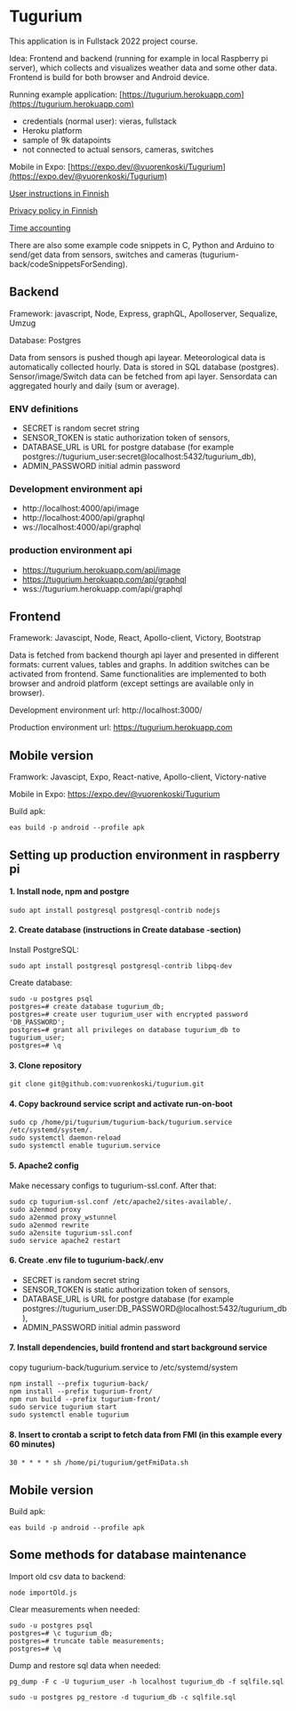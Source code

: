 # Tugurium

This application is in Fullstack 2022 project course.

Idea: Frontend and backend (running for example in local Raspberry pi server), which collects and visualizes weather data and some other data. Frontend is build for both browser and Android device.

Running example application: [https://tugurium.herokuapp.com](https://tugurium.herokuapp.com)

- credentials (normal user): vieras, fullstack
- Heroku platform
- sample of 9k datapoints
- not connected to actual sensors, cameras, switches

Mobile in Expo: [https://expo.dev/@vuorenkoski/Tugurium](https://expo.dev/@vuorenkoski/Tugurium)

[User instructions in Finnish](userInstructions.md)

[Privacy policy in Finnish](tietosuojakaytanto.md)

[Time accounting](timeAccounting.md)

There are also some example code snippets in C, Python and Arduino to send/get data from sensors, switches and cameras (tugurium-back/codeSnippetsForSending).

## Backend

Framework: javascript, Node, Express, graphQL, Apolloserver, Sequalize, Umzug

Database: Postgres

Data from sensors is pushed though api layear. Meteorological data is automatically collected hourly. Data is stored in SQL database (postgres). Sensor/image/Switch data can be fetched from api layer. Sensordata can aggregated hourly and daily (sum or average).

### ENV definitions

- SECRET is random secret string
- SENSOR_TOKEN is static authorization token of sensors,
- DATABASE_URL is URL for postgre database (for example postgres://tugurium_user:secret@localhost:5432/tugurium_db),
- ADMIN_PASSWORD initial admin password

### Development environment api

- http://localhost:4000/api/image
- http://localhost:4000/api/graphql
- ws://localhost:4000/api/graphql

### production environment api

- https://tugurium.herokuapp.com/api/image
- https://tugurium.herokuapp.com/api/graphql
- wss://tugurium.herokuapp.com/api/graphql

## Frontend

Framework: Javascipt, Node, React, Apollo-client, Victory, Bootstrap

Data is fetched from backend thourgh api layer and presented in different formats: current values, tables and graphs. In addition switches can be activated from frontend. Same functionalities are implemented to both browser and android platform (except settings are available only in browser).

Development environment url: http://localhost:3000/

Production environment url: https://tugurium.herokuapp.com

## Mobile version

Framwork: Javascipt, Expo, React-native, Apollo-client, Victory-native

Mobile in Expo: https://expo.dev/@vuorenkoski/Tugurium

Build apk:

```
eas build -p android --profile apk
```

## Setting up production environment in raspberry pi

#### 1. Install node, npm and postgre

```
sudo apt install postgresql postgresql-contrib nodejs
```

#### 2. Create database (instructions in Create database -section)

Install PostgreSQL:

```
sudo apt install postgresql postgresql-contrib libpq-dev
```

Create database:

```
sudo -u postgres psql
postgres=# create database tugurium_db;
postgres=# create user tugurium_user with encrypted password 'DB_PASSWORD';
postgres=# grant all privileges on database tugurium_db to tugurium_user;
postgres=# \q
```

#### 3. Clone repository

```
git clone git@github.com:vuorenkoski/tugurium.git
```

#### 4. Copy backround service script and activate run-on-boot

```
sudo cp /home/pi/tugurium/tugurium-back/tugurium.service /etc/systemd/system/.
sudo systemctl daemon-reload
sudo systemctl enable tugurium.service
```

#### 5. Apache2 config

Make necessary configs to tugurium-ssl.conf. After that:

```
sudo cp tugurium-ssl.conf /etc/apache2/sites-available/.
sudo a2enmod proxy
sudo a2enmod proxy_wstunnel
sudo a2enmod rewrite
sudo a2ensite tugurium-ssl.conf
sudo service apache2 restart
```

#### 6. Create .env file to tugurium-back/.env

- SECRET is random secret string
- SENSOR_TOKEN is static authorization token of sensors,
- DATABASE_URL is URL for postgre database (for example postgres://tugurium_user:DB_PASSWORD@localhost:5432/tugurium_db),
- ADMIN_PASSWORD initial admin password

#### 7. Install dependencies, build frontend and start background service

copy tugurium-back/tugurium.service to /etc/systemd/system

```
npm install --prefix tugurium-back/
npm install --prefix tugurium-front/
npm run build --prefix tugurium-front/
sudo service tugurium start
sudo systemctl enable tugurium
```

#### 8. Insert to crontab a script to fetch data from FMI (in this example every 60 minutes)

```
30 * * * * sh /home/pi/tugurium/getFmiData.sh
```

## Mobile version

Build apk:

```
eas build -p android --profile apk
```

## Some methods for database maintenance

Import old csv data to backend:

```
node importOld.js
```

Clear measurements when needed:

```
sudo -u postgres psql
postgres=# \c tugurium_db;
postgres=# truncate table measurements;
postgres=# \q
```

Dump and restore sql data when needed:

```
pg_dump -F c -U tugurium_user -h localhost tugurium_db -f sqlfile.sql

sudo -u postgres pg_restore -d tugurium_db -c sqlfile.sql

```
